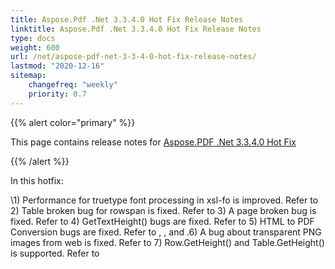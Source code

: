 ```yaml
---
title: Aspose.Pdf .Net 3.3.4.0 Hot Fix Release Notes
linktitle: Aspose.Pdf .Net 3.3.4.0 Hot Fix Release Notes
type: docs
weight: 600
url: /net/aspose-pdf-net-3-3-4-0-hot-fix-release-notes/
lastmod: "2020-12-16"
sitemap:
    changefreq: "weekly"
    priority: 0.7
---
```


{{% alert color="primary" %}} 

This page contains release notes for [Aspose.PDF .Net 3.3.4.0 Hot Fix](http://www.aspose.com/downloads/pdf/net/new-releases/aspose.pdf-.net-3.3.4.0-hot-fix/)

{{% /alert %}} 

In this hotfix: 

\1) Performance for truetype font processing in xsl-fo is improved. Refer to 2) Table broken bug for rowspan is fixed. Refer to 3) A page broken bug is fixed. Refer to 4) GetTextHeight() bugs are fixed. Refer to 5) HTML to PDF Conversion bugs are fixed. Refer to , , and .6) A bug about transparent PNG images from web is fixed. Refer to 7) Row.GetHeight() and Table.GetHeight() is supported. Refer to 
